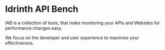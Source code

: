 # Idrinth API Bench

IAB is a collection of tools, that make monitoring your APIs and Websites for performance changes easy.

We focus on the developer and user experience to maximise your effectiveness.
